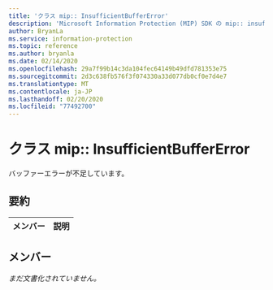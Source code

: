 ```yaml
---
title: 'クラス mip:: InsufficientBufferError'
description: 'Microsoft Information Protection (MIP) SDK の mip:: insufficientbuffererror クラスについて説明します。'
author: BryanLa
ms.service: information-protection
ms.topic: reference
ms.author: bryanla
ms.date: 02/14/2020
ms.openlocfilehash: 29a7f99b14c3da104fec64149b49dfd781353e75
ms.sourcegitcommit: 2d3c638fb576f3f074330a33d077db0cf0e7d4e7
ms.translationtype: MT
ms.contentlocale: ja-JP
ms.lasthandoff: 02/20/2020
ms.locfileid: "77492700"
---
```

# <a name="class-mipinsufficientbuffererror"></a>クラス mip:: InsufficientBufferError 
バッファーエラーが不足しています。
  
## <a name="summary"></a>要約
 メンバー                        | 説明                                
--------------------------------|---------------------------------------------
  
## <a name="members"></a>メンバー
_まだ文書化されていません。_
